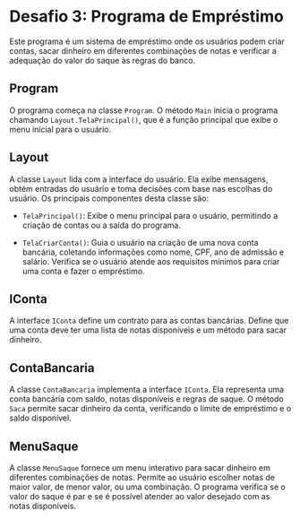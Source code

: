 

# Desafio 3: Programa de Empréstimo

Este programa é um sistema de empréstimo onde os usuários podem criar contas, sacar dinheiro em diferentes combinações de notas e verificar a adequação do valor do saque às regras do banco.

## Program

O programa começa na classe `Program`. O método `Main` inicia o programa chamando `Layout.TelaPrincipal()`, que é a função principal que exibe o menu inicial para o usuário.

## Layout

A classe `Layout` lida com a interface do usuário. Ela exibe mensagens, obtém entradas do usuário e toma decisões com base nas escolhas do usuário. Os principais componentes desta classe são:

- `TelaPrincipal()`: Exibe o menu principal para o usuário, permitindo a criação de contas ou a saída do programa.

- `TelaCriarConta()`: Guia o usuário na criação de uma nova conta bancária, coletando informações como nome, CPF, ano de admissão e salário. Verifica se o usuário atende aos requisitos mínimos para criar uma conta e fazer o empréstimo.

## IConta

A interface `IConta` define um contrato para as contas bancárias. Define que uma conta deve ter uma lista de notas disponíveis e um método para sacar dinheiro.

## ContaBancaria

A classe `ContaBancaria` implementa a interface `IConta`. Ela representa uma conta bancária com saldo, notas disponíveis e regras de saque. O método `Saca` permite sacar dinheiro da conta, verificando o limite de empréstimo e o saldo disponível.

## MenuSaque

A classe `MenuSaque` fornece um menu interativo para sacar dinheiro em diferentes combinações de notas. Permite ao usuário escolher notas de maior valor, de menor valor, ou uma combinação. O programa verifica se o valor do saque é par e se é possível atender ao valor desejado com as notas disponíveis.
